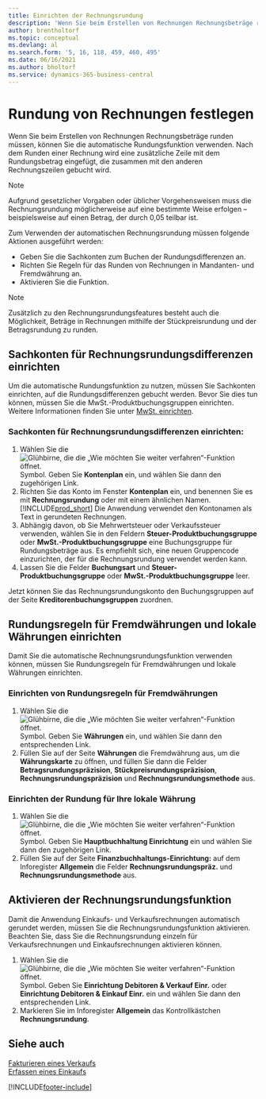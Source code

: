 ```yaml
---
title: Einrichten der Rechnungsrundung
description: 'Wenn Sie beim Erstellen von Rechnungen Rechnungsbeträge runden müssen, können Sie die hier erklärte automatische Rundungsfunktion verwenden.'
author: brentholtorf
ms.topic: conceptual
ms.devlang: al
ms.search.form: '5, 16, 118, 459, 460, 495'
ms.date: 06/16/2021
ms.author: bholtorf
ms.service: dynamics-365-business-central
---
```

# <a name="set-up-invoice-rounding"></a>Rundung von Rechnungen festlegen
Wenn Sie beim Erstellen von Rechnungen Rechnungsbeträge runden müssen, können Sie die automatische Rundungsfunktion verwenden. Nach dem Runden einer Rechnung wird eine zusätzliche Zeile mit dem Rundungsbetrag eingefügt, die zusammen mit den anderen Rechnungszeilen gebucht wird.

> [!NOTE]  
>  Aufgrund gesetzlicher Vorgaben oder üblicher Vorgehensweisen muss die Rechnungsrundung möglicherweise auf eine bestimmte Weise erfolgen – beispielsweise auf einen Betrag, der durch 0,05 teilbar ist.  

Zum Verwenden der automatischen Rechnungsrundung müssen folgende Aktionen ausgeführt werden:  

* Geben Sie die Sachkonten zum Buchen der Rundungsdifferenzen an.  
* Richten Sie Regeln für das Runden von Rechnungen in Mandanten- und Fremdwährung an.  
* Aktivieren Sie die Funktion.  

> [!NOTE]  
>  Zusätzlich zu den Rechnungsrundungsfeatures besteht auch die Möglichkeit, Beträge in Rechnungen mithilfe der Stückpreisrundung und der Betragsrundung zu runden.  

## <a name="set-up-general-ledger-accounts-for-invoice-rounding-differences"></a>Sachkonten für Rechnungsrundungsdifferenzen einrichten
Um die automatische Rundungsfunktion zu nutzen, müssen Sie Sachkonten einrichten, auf die Rundungsdifferenzen gebucht werden. Bevor Sie dies tun können, müssen Sie die MwSt.-Produktbuchungsgruppen einrichten. Weitere Informationen finden Sie unter [MwSt. einrichten](finance-setup-vat.md).  

### <a name="to-set-up-general-ledger-accounts-for-invoice-rounding-differences"></a>Sachkonten für Rechnungsrundungsdifferenzen einrichten:
1. Wählen Sie die ![Glühbirne, die die „Wie möchten Sie weiter verfahren“-Funktion öffnet.](media/ui-search/search_small.png "Was möchten Sie tun?") Symbol. Geben Sie **Kontenplan** ein, und wählen Sie dann den zugehörigen Link.  
2. Richten Sie das Konto im Fenster **Kontenplan** ein, und benennen Sie es mit **Rechnungsrundung** oder mit einem ähnlichen Namen. [!INCLUDE[prod_short](includes/prod_short.md)] Die Anwendung verwendet den Kontonamen als Text in gerundeten Rechnungen.  
3. Abhängig davon, ob Sie Mehrwertsteuer oder Verkaufssteuer verwenden, wählen Sie in den Feldern **Steuer-Produktbuchungsgruppe** oder **MwSt.-Produktbuchungsgruppe** eine Buchungsgruppe für Rundungsbeträge aus. Es empfiehlt sich, eine neuen Gruppencode einzurichten, der für die Rechnungsrundung verwendet werden kann.
4. Lassen Sie die Felder **Buchungsart** und **Steuer-Produktbuchungsgruppe** oder **MwSt.-Produktbuchungsgruppe** leer. <!-- Why do we say to leave these blank, when there are a lot of other fields we also leave blank but don't mention? -->  

Jetzt können Sie das Rechnungsrundungskonto den Buchungsgruppen auf der Seite **Kreditorenbuchungsgruppen** zuordnen.  <!-- Why only the vendor posting groups? -->

## <a name="set-up-rounding-for-foreign-and-local-currencies"></a>Rundungsregeln für Fremdwährungen und lokale Währungen einrichten
Damit Sie die automatische Rechnungsrundungsfunktion verwenden können, müssen Sie Rundungsregeln für Fremdwährungen und lokale Währungen einrichten.

### <a name="to-set-up-rounding-for-foreign-currencies"></a>Einrichten von Rundungsregeln für Fremdwährungen
1. Wählen Sie die ![Glühbirne, die die „Wie möchten Sie weiter verfahren“-Funktion öffnet.](media/ui-search/search_small.png "Was möchten Sie tun?") Symbol. Geben Sie **Währungen** ein, und wählen Sie dann den entsprechenden Link.  
2. Füllen Sie auf der Seite **Währungen** die Fremdwährung aus, um die **Währungskarte** zu öffnen, und füllen Sie dann die Felder **Betragsrundungspräzision**, **Stückpreisrundungspräzision**, **Rechnungsrundungspräzision** und **Rechnungsrundungsmethode** aus.

### <a name="to-set-up-rounding-for-your-local-currency"></a>Einrichten der Rundung für Ihre lokale Währung
1. Wählen Sie die ![Glühbirne, die die „Wie möchten Sie weiter verfahren“-Funktion öffnet.](media/ui-search/search_small.png "Was möchten Sie tun?") Symbol. Geben Sie **Hauptbuchhaltung Einrichtung** ein und wählen Sie dann den zugehörigen Link.  
2. Füllen Sie auf der Seite **Finanzbuchhaltungs-Einrichtung:** auf dem Inforegister **Allgemein** die Felder **Rechnungsrundungspräz.** und **Rechnungsrundungsmethode** aus.  

## <a name="activate-the-invoice-rounding-function"></a>Aktivieren der Rechnungsrundungsfunktion
Damit die Anwendung Einkaufs- und Verkaufsrechnungen automatisch gerundet werden, müssen Sie die Rechnungsrundungsfunktion aktivieren. Beachten Sie, dass Sie die Rechnungsrundung einzeln für Verkaufsrechnungen und Einkaufsrechnungen aktivieren können.

1. Wählen Sie die ![Glühbirne, die die „Wie möchten Sie weiter verfahren“-Funktion öffnet.](media/ui-search/search_small.png "Was möchten Sie tun?") Symbol. Geben Sie **Einrichtung Debitoren & Verkauf Einr.** oder **Einrichtung Debitoren & Einkauf Einr.** ein und wählen Sie dann den entsprechenden Link.  
2. Markieren Sie im Inforegister **Allgemein** das Kontrollkästchen **Rechnungsrundung**.  

## <a name="see-also"></a>Siehe auch
[Fakturieren eines Verkaufs](sales-how-invoice-sales.md)  
[Erfassen eines Einkaufs](purchasing-how-record-purchases.md)


[!INCLUDE[footer-include](includes/footer-banner.md)]
